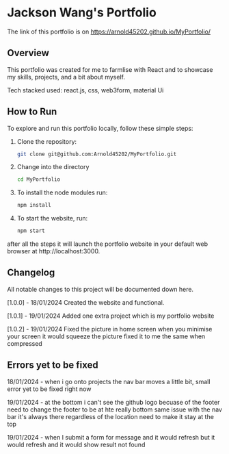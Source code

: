 # Jackson Wang's Portfolio
The link of this portfolio is on https://arnold45202.github.io/MyPortfolio/
## Overview

This portfolio was created for me to farmlise with React and to showcase my skills, projects, and a bit about myself.

Tech stacked used: react.js, css, web3form, material Ui

## How to Run

To explore and run this portfolio locally, follow these simple steps:

1. Clone the repository:

   ```bash
   git clone git@github.com:Arnold45202/MyPortfolio.git
2. Change into the directory 
   
   ```bash
   cd MyPortfolio
3. To install the node modules run:

   ```bash
   npm install

4. To start the website, run:

   ```bash
   npm start

after all the steps it will launch the portfolio website in your default web browser at http://localhost:3000.

   
## Changelog

All notable changes to this project will be documented down here.

[1.0.0] - 18/01/2024
Created the website and functional.

[1.0.1] - 19/01/2024 
Added one extra project which is my portfolio website

[1.0.2] - 19/01/2024 
Fixed the picture in home screen when you minimise your screen it would squeeze the picture fixed it to me the same when compressed

## Errors yet to be fixed 

18/01/2024 - when i go onto projects the nav bar moves a little bit, small error yet to be fixed right now 

19/01/2024 - at the bottom i can't see the github logo becuase of the footer need to change the footer to be at hte really bottom same issue with the nav bar it's always there regardless of the location need to make it stay at the top

19/01/2024 - when I submit a form for message and it would refresh but it would refresh and it would show result not found 
